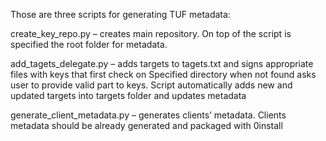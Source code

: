 Those are three scripts for generating TUF metadata: 

create_key_repo.py – creates main repository. On top of the script is specified the root folder for metadata.

add_tagets_delegate.py – adds targets to tagets.txt and signs appropriate files with keys that first check on 
Specified directory when not found asks user to provide valid part to keys. Script automatically adds new and updated targets into targets folder and updates metadata

generate_client_metadata.py – generates clients’ metadata. Clients metadata should be already generated and packaged with 0install
